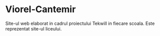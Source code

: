 # Viorel-Cantemir
Site-ul web elaborat in cadrul proiectului Tekwill in fiecare scoala. Este reprezentat site-ul liceului.
